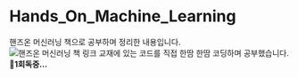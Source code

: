 # Hands_On_Machine_Learning
핸즈온 머신러닝 책으로 공부하며 정리한 내용입니다.<br/>
![핸즈온 머신러닝 책 링크](https://product.kyobobook.co.kr/detail/S000001810262)
교재에 있는 코드를 직접 한땀 한땀 코딩하며 공부했습니다.<br/>
**🚀1회독중...**

